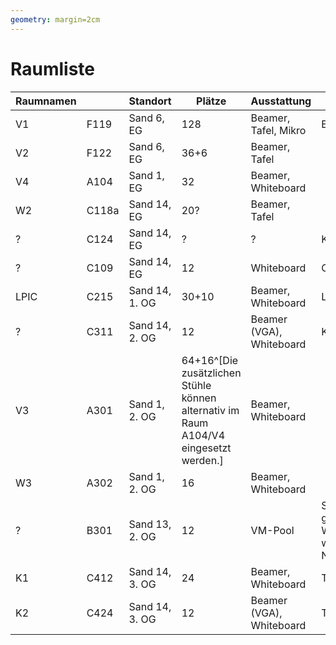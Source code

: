 ```yaml
---
geometry: margin=2cm
---
```



Raumliste
=========


| **Raumnamen** | | **Standort**  |**Plätze**| **Ausstattung**           | **Verwendung**           |
|---------|-------|---------------|----------|---------------------------|--------------------------|
| V1      |F119   |Sand 6, EG     |128       | Beamer, Tafel, Mikro      | Eröffnung und Abschluss   |
| V2      |F122   |Sand 6, EG     |36+6      | Beamer, Tafel             |      |
| V4      |A104   |Sand 1, EG     |32        | Beamer, Whiteboard        |     |
| W2      |C118a  |Sand 14, EG    |20?       | Beamer, Tafel             |     |
| ?       |C124   |Sand 14, EG    |?         | ?                         | Keine Ahnung              |
| ?       |C109   |Sand 14, EG    |12        | Whiteboard                | Orga- bzw. Rezeption      |
| LPIC    |C215   |Sand 14, 1. OG |30+10     | Beamer, Whiteboard        | LPIC-Prüfungen            |
| ?       |C311   |Sand 14, 2. OG |12        | Beamer (VGA), Whiteboard  | Kleiner Workshopraum      |
| V3      |A301   |Sand 1, 2. OG  |64+16^[Die zusätzlichen Stühle können alternativ im Raum A104/V4 eingesetzt werden.] | Beamer, Whiteboard        |    |
| W3      |A302   |Sand 1, 2. OG  |16        | Beamer, Whiteboard        |    |
| ?       |B301   |Sand 13, 2. OG |12        | VM-Pool                   | Sonderworkshopraum^[Kann ggf. für den Gentoo-Workshop verwendet werden. Keine allgemeine Nutzung möglich.]    |
| K1      |C412   |Sand 14, 3. OG |24        | Beamer, Whiteboard        | TecKids Raum 1   |
| K2      |C424   |Sand 14, 3. OG |12        | Beamer (VGA), Whiteboard  | TecKids Raum 2   |

